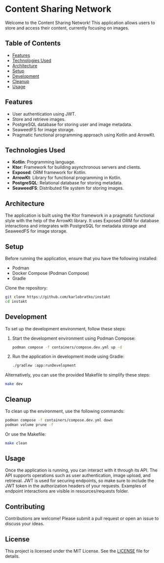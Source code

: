 # Content Sharing Network

Welcome to the Content Sharing Network! This application allows users to store and access their content, currently
focusing on images.

## Table of Contents

- [Features](#features)
- [Technologies Used](#technologies-used)
- [Architecture](#architecture)
- [Setup](#setup)
- [Development](#development)
- [Cleanup](#cleanup)
- [Usage](#usage)

## Features

- User authentication using JWT.
- Store and retrieve images.
- PostgreSQL database for storing user and image metadata.
- SeaweedFS for image storage.
- Pragmatic functional programming approach using Kotlin and ArrowKt.

## Technologies Used

- **Kotlin**: Programming language.
- **Ktor**: Framework for building asynchronous servers and clients.
- **Exposed**: ORM framework for Kotlin.
- **ArrowKt**: Library for functional programming in Kotlin.
- **PostgreSQL**: Relational database for storing metadata.
- **SeaweedFS**: Distributed file system for storing images.

## Architecture

The application is built using the Ktor framework in a pragmatic functional style with the help of the ArrowKt library.
It uses Exposed ORM for database interactions and integrates with PostgreSQL for metadata storage and SeaweedFS for
image storage.

## Setup

Before running the application, ensure that you have the following installed:

- Podman
- Docker Compose (Podman Compose)
- Gradle

Clone the repository:

```sh
git clone https://github.com/karlobratko/instakt
cd instakt
```

## Development

To set up the development environment, follow these steps:

1. Start the development environment using Podman Compose:
    ```sh
    podman compose -f containers/compose.dev.yml up -d
    ```

2. Run the application in development mode using Gradle:
    ```sh
    ./gradlew :app:runDevelopment
    ```

Alternatively, you can use the provided Makefile to simplify these steps:

```sh
make dev
```

## Cleanup

To clean up the environment, use the following commands:

```sh
podman compose -f containers/compose.dev.yml down
podman volume prune -f
```

Or use the Makefile:

```sh
make clean
```

## Usage

Once the application is running, you can interact with it through its API. The API supports operations such as user
authentication, image upload, and retrieval. JWT is used for securing endpoints, so make sure to include the JWT token
in the authorization headers of your requests. Examples of endpoint interactions are visible in resources/requests
folder.

## Contributing

Contributions are welcome! Please submit a pull request or open an issue to discuss your ideas.

## License

This project is licensed under the MIT License. See the [LICENSE](LICENSE) file for details.
